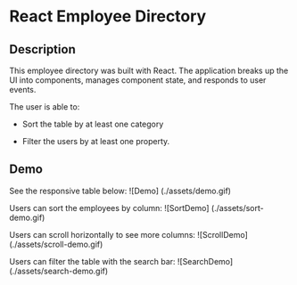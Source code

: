 # React Employee Directory

## Description

This employee directory was built with React. The application breaks up the UI into components, manages component state, and responds to user events.

The user is able to:

  * Sort the table by at least one category

  * Filter the users by at least one property.

## Demo

See the responsive table below: 
![Demo] (./assets/demo.gif)

Users can sort the employees by column:
![SortDemo] (./assets/sort-demo.gif)

Users can scroll horizontally to see more columns:
![ScrollDemo] (./assets/scroll-demo.gif)

Users can filter the table with the search bar: 
![SearchDemo] (./assets/search-demo.gif)


